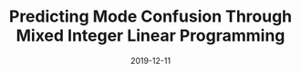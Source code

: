 ---
title: "Predicting Mode Confusion Through Mixed Integer Linear Programming"
authors:
- Vignesh Sivaramakrishnan
- Omanshu  Thapliyal
- Abraham Vinod
- Meeko Oishi
- Inseok Hwang

date: "2019-12-11"

publication: "IEEE 58th Conference on Decision and Control (CDC) 2019"

links:
    pdf: https://ieeexplore.ieee.org/abstract/document/9029901
    # code: https://github.com/hadisinaee/avicenna
    # slides: https://github.com/hadisinaee/avicenna
    # video: https://github.com/hadisinaee/avicenna
---